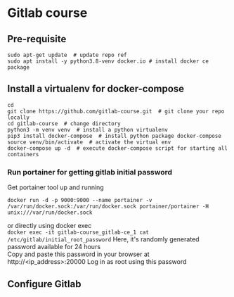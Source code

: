 # Gitlab course

## Pre-requisite
```shell
sudo apt-get update  # update repo ref
sudo apt install -y python3.8-venv docker.io # install docker ce package 
```

## Install a virtualenv for docker-compose

```shell
cd 
git clone https://github.com/gitlab-course.git  # git clone your repo locally
cd gitlab-course  # change directory
python3 -m venv venv  # install a python virtualenv
pip3 install docker-compose  # install python package docker-compose 
source venv/bin/activate  # activate the virtual env
docker-compose up -d  # execute docker-compose script for starting all containers
```

### Run portainer for getting gitlab initial password

Get portainer tool up and running
```shell
docker run -d -p 9000:9000 --name portainer -v /var/run/docker.sock:/var/run/docker.sock portainer/portainer -H unix:///var/run/docker.sock 
```

or directly using docker exec  
`docker exec -it gitlab-course_gitlab-ce_1 cat /etc/gitlab/initial_root_password`
Here, it's randomly generated password available for 24 hours   
Copy and paste this password in your browser at 
http://<ip_address>:20000
Log in as root using this password

## Configure Gitlab
